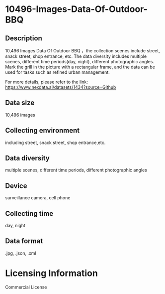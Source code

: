 # 10496-Images-Data-Of-Outdoor-BBQ

## Description
10,496 Images Data Of Outdoor BBQ ，the collection scenes include street, snack street, shop entrance, etc. The data diversity includes multiple scenes, different time periods(day, night), different photographic angles. Mark the grill in the picture with a rectangular frame, and the data can be used for tasks such as refined urban management.

For more details, please refer to the link: https://www.nexdata.ai/datasets/1434?source=Github


## Data size
10,496 images
## Collecting environment
including street, snack street, shop entrance,etc.
## Data diversity
multiple scenes, different time periods, different photographic angles
## Device
surveillance camera, cell phone
## Collecting time
day, night
## Data format
.jpg, .json, .xml
# Licensing Information
Commercial License
